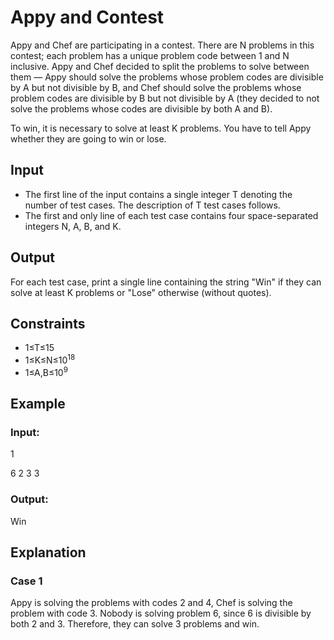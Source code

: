 # Appy and Contest

Appy and Chef are participating in a contest. 
There are N problems in this contest; each problem has a unique problem code between 1 and N inclusive. 
Appy and Chef decided to split the problems to solve between them ― Appy should solve the problems whose 
problem codes are divisible by A but not divisible by B, and Chef should solve the problems whose 
problem codes are divisible by B but not divisible by A (they decided to not solve the problems whose codes are divisible by both A and B).

To win, it is necessary to solve at least K problems. You have to tell Appy whether they are going to win or lose.

## Input

- The first line of the input contains a single integer T denoting the number of test cases. The description of T test cases follows.
- The first and only line of each test case contains four space-separated integers N, A, B, and K.

## Output

For each test case, print a single line containing the string "Win" if they can solve at least K problems or "Lose" otherwise (without quotes).

## Constraints

- 1≤T≤15
- 1≤K≤N≤10<sup>18</sup>
- 1≤A,B≤10<sup>9</sup>

## Example

### Input:

1

6 2 3 3

### Output:

Win

## Explanation

### Case 1

Appy is solving the problems with codes 2 and 4, Chef is solving the problem with code 3. 
Nobody is solving problem 6, since 6 is divisible by both 2 and 3. 
Therefore, they can solve 3 problems and win.
